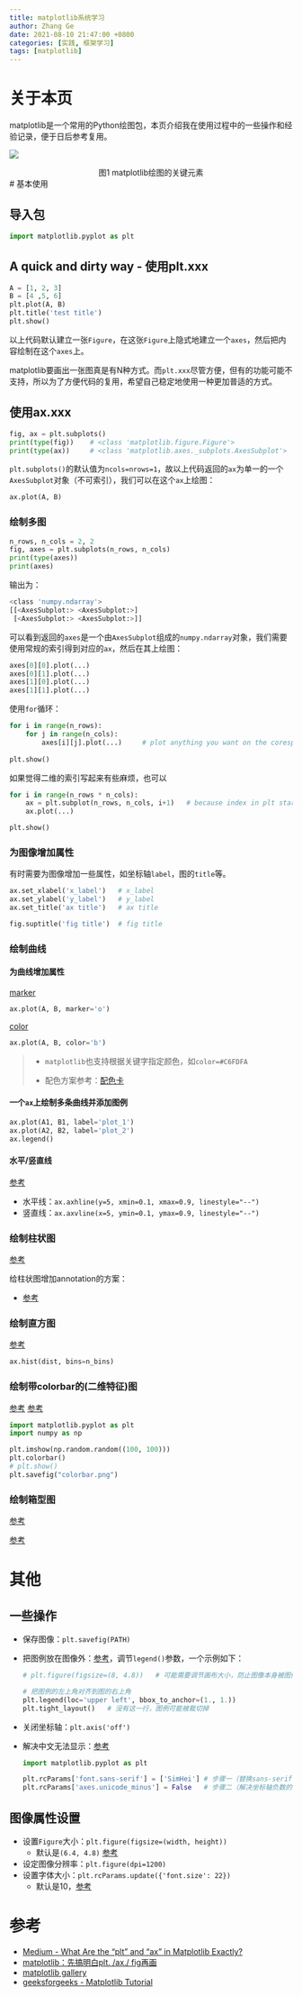 ```yaml
---
title: matplotlib系统学习
author: Zhang Ge
date: 2021-08-10 21:47:00 +0800
categories: [实践, 框架学习]
tags: [matplotlib]
---
```


# 关于本页

matplotlib是一个常用的Python绘图包，本页介绍我在使用过程中的一些操作和经验记录，便于日后参考复用。

![](/assets/img/20211222/matplotlib_sample.png)

<center>图1   matplotlib绘图的关键元素</center>
# 基本使用

## 导入包

```python
import matplotlib.pyplot as plt
```

## A quick and dirty way - 使用plt.xxx

```python
A = [1, 2, 3]
B = [4 ,5, 6]
plt.plot(A, B)
plt.title('test title')
plt.show()
```

以上代码默认建立一张`Figure`，在这张`Figure`上隐式地建立一个`axes`，然后把内容绘制在这个`axes`上。

matplotlib要画出一张图真是有N种方式。而`plt.xxx`尽管方便，但有的功能可能不支持，所以为了方便代码的复用，希望自己稳定地使用一种更加普适的方式。

## 使用ax.xxx

```python
fig, ax = plt.subplots()
print(type(fig))    # <class 'matplotlib.figure.Figure'>
print(type(ax))     # <class 'matplotlib.axes._subplots.AxesSubplot'>
```

`plt.subplots()`的默认值为`ncols=nrows=1`，故以上代码返回的`ax`为单一的一个`AxesSubplot`对象（不可索引），我们可以在这个`ax`上绘图：

```python
ax.plot(A, B)
```

### 绘制多图

```python
n_rows, n_cols = 2, 2
fig, axes = plt.subplots(n_rows, n_cols)
print(type(axes))
print(axes)
```

输出为：

```bash
<class 'numpy.ndarray'>
[[<AxesSubplot:> <AxesSubplot:>]
 [<AxesSubplot:> <AxesSubplot:>]]
```

可以看到返回的`axes`是一个由`AxesSubplot`组成的`numpy.ndarray`对象，我们需要使用常规的索引得到对应的`ax`，然后在其上绘图：

```python
axes[0][0].plot(...)
axes[0][1].plot(...)
axes[1][0].plot(...)
axes[1][1].plot(...)
```

使用`for`循环：

```python
for i in range(n_rows):
    for j in range(n_cols):
        axes[i][j].plot(...)     # plot anything you want on the coresponding ax 
        
plt.show()
```

如果觉得二维的索引写起来有些麻烦，也可以

```python
for i in range(n_rows * n_cols):
    ax = plt.subplot(n_rows, n_cols, i+1)   # because index in plt starts from 1, so we use `i+1` here
    ax.plot(...)

plt.show()
```

### 为图像增加属性

有时需要为图像增加一些属性，如坐标轴`label`，图的`title`等。

```python
ax.set_xlabel('x_label')   # x_label
ax.set_ylabel('y_label')   # y_label
ax.set_title('ax title')   # ax title

fig.suptitle('fig title')  # fig title
```

### 绘制曲线

#### 为曲线增加属性

[marker](https://www.geeksforgeeks.org/matplotlib-markers-module-in-python/)

```python
ax.plot(A, B, marker='o')
```

[color](https://matplotlib.org/stable/gallery/color/named_colors.html)

```python
ax.plot(A, B, color='b')
```

> - `matplotlib`也支持根据关键字指定颜色，如`color=#C6FDFA`
>
> - 配色方案参考：[配色卡](https://peiseka.com/)

#### 一个`ax`上绘制多条曲线并添加图例

```python
ax.plot(A1, B1, label='plot_1')
ax.plot(A2, B2, label='plot_2')
ax.legend()
```

#### 水平/竖直线

[参考](https://www.delftstack.com/zh/howto/matplotlib/how-to-plot-horizontal-and-vertical-line-in-matplotlib/)

- 水平线：`ax.axhline(y=5, xmin=0.1, xmax=0.9, linestyle="--")`
- 竖直线：`ax.axvline(x=5, ymin=0.1, ymax=0.9, linestyle="--")`

### 绘制柱状图
[参考](https://www.geeksforgeeks.org/bar-plot-in-matplotlib/) 

给柱状图增加annotation的方案：

- [参考](https://matplotlib.org/stable/gallery/lines_bars_and_markers/barchart.html)

### 绘制直方图
[参考](https://matplotlib.org/stable/gallery/statistics/hist.html)
```python
ax.hist(dist, bins=n_bins)
```

### 绘制带colorbar的(二维特征)图

[参考](https://matplotlib.org/stable/gallery/subplots_axes_and_figures/subplots_adjust.html#sphx-glr-gallery-subplots-axes-and-figures-subplots-adjust-py) [参考](https://matplotlib.org/stable/api/_as_gen/matplotlib.pyplot.colorbar.html)

```python
import matplotlib.pyplot as plt
import numpy as np

plt.imshow(np.random.random((100, 100)))
plt.colorbar()
# plt.show()
plt.savefig("colorbar.png")
```

### 绘制箱型图

[参考](https://matplotlib.org/stable/api/_as_gen/matplotlib.pyplot.boxplot.html)

[参考](https://matplotlib.org/stable/gallery/statistics/boxplot_demo.html#boxplots)

# 其他

## 一些操作

- 保存图像：`plt.savefig(PATH)`

- 把图例放在图像外：[参考](https://matplotlib.org/3.5.0/api/_as_gen/matplotlib.pyplot.legend.html)，调节`legend()`参数，一个示例如下：

  ```python
  # plt.figure(figsize=(8, 4.8))   # 可能需要调节画布大小，防止图像本身被图例空间过度压缩
  
  # 把图例的左上角对齐到图的右上角
  plt.legend(loc='upper left', bbox_to_anchor=(1., 1.))
  plt.tight_layout()   # 没有这一行，图例可能被裁切掉
  ```

- 关闭坐标轴：`plt.axis('off')`

- 解决中文无法显示：[参考](https://blog.csdn.net/u014779536/article/details/108843288)

  ```python
  import matplotlib.pyplot as plt
  
  plt.rcParams['font.sans-serif'] = ['SimHei'] # 步骤一（替换sans-serif字体）
  plt.rcParams['axes.unicode_minus'] = False   # 步骤二（解决坐标轴负数的负号显示问题）
  ```

  

## 图像属性设置

- 设置`Figure`大小：`plt.figure(figsize=(width, height)) ` 
  - 默认是`(6.4, 4.8)` [参考](https://www.geeksforgeeks.org/how-to-change-the-size-of-figures-drawn-with-matplotlib/)
- 设定图像分辨率：`plt.figure(dpi=1200)`
- 设置字体大小：`plt.rcParams.update({'font.size': 22})`
  - 默认是10，[参考](https://stackoverflow.com/a/3900167/10096987)


# 参考

- [Medium - What Are the “plt” and “ax” in Matplotlib Exactly?](https://towardsdatascience.com/what-are-the-plt-and-ax-in-matplotlib-exactly-d2cf4bf164a9)
- [matplotlib：先搞明白plt. /ax./ fig再画](https://zhuanlan.zhihu.com/p/93423829)
- [matplotlib gallery](https://matplotlib.org/2.0.2/gallery.html)
- [geeksforgeeks - Matplotlib Tutorial](https://www.geeksforgeeks.org/matplotlib-tutorial/)

